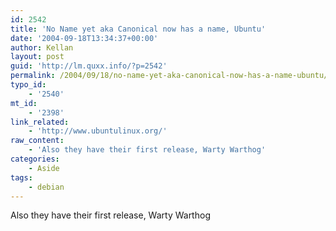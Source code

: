 ```yaml
---
id: 2542
title: 'No Name yet aka Canonical now has a name, Ubuntu'
date: '2004-09-18T13:34:37+00:00'
author: Kellan
layout: post
guid: 'http://lm.quxx.info/?p=2542'
permalink: /2004/09/18/no-name-yet-aka-canonical-now-has-a-name-ubuntu/
typo_id:
    - '2540'
mt_id:
    - '2398'
link_related:
    - 'http://www.ubuntulinux.org/'
raw_content:
    - 'Also they have their first release, Warty Warthog'
categories:
    - Aside
tags:
    - debian
---
```


Also they have their first release, Warty Warthog